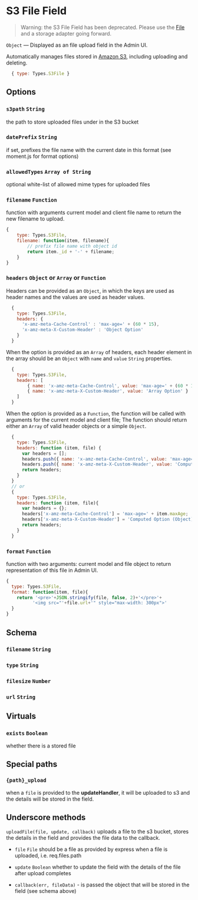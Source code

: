 # S3 File Field

> Warning: the S3 File Field has been deprecated. Please use the [File](/api/field/File) and a storage adapter going forward.


`Object` — Displayed as an file upload field in the Admin UI.

Automatically manages files stored in [Amazon S3](http://aws.amazon.com/s3), including uploading and deleting.

```js
  { type: Types.S3File }
```

## Options

### `s3path` `String`
the path to store uploaded files under in the S3 bucket

### `datePrefix` `String`
if set, prefixes the file name with the current date in this format (see moment.js for format options)

### `allowedTypes` `Array of String`
optional white-list of allowed mime types for uploaded files

### `filename` `Function`
function with arguments current model and client file name to return the new filename to upload.

```js
{
	type: Types.S3File,
	filename: function(item, filename){
		// prefix file name with object id
		return item._id + '-' + filename;
	}
}
```
### `headers` `Object` or `Array` or `Function`

Headers can be provided as an `Object`, in which the keys are used as header names and the values are used as header values.

```js
  {
    type: Types.S3File,
    headers: {
      'x-amz-meta-Cache-Control' : 'max-age=' + (60 * 15),
      'x-amz-meta-X-Custom-Header' : 'Object Option'
    }
  }
```
When the option is provided as an `Array` of headers, each header element in the array should be an `Object` with `name` and `value` `String` properties.

```js
  {
  	type: Types.S3File,
  	headers: [
  		{ name: 'x-amz-meta-Cache-Control', value: 'max-age=' + (60 * 15) },
  		{ name: 'x-amz-meta-X-Custom-Header', value: 'Array Option' }
  	]
  }
```

When the option is provided as a `Function`, the function will be called with arguments for the current model and client file; The function should return either an `Array` of valid header objects or a simple `Object`.

```js
  {
    type: Types.S3File,
    headers: function (item, file) {
      var headers = [];
      headers.push({ name: 'x-amz-meta-Cache-Control', value: 'max-age=' + item.maxAge });
      headers.push({ name: 'x-amz-meta-X-Custom-Header', value: 'Computed Option (Array)' });
      return headers;
    }
  }
  // or
  {
    type: Types.S3File,
    headers: function (item, file){
      var headers = {};
      headers['x-amz-meta-Cache-Control'] = 'max-age=' + item.maxAge;
      headers['x-amz-meta-X-Custom-Header'] = 'Computed Option (Object)';
      return headers;
    }
  }
```
### `format` `Function`
function with two arguments: current model and file object to return representation of this file in Admin UI.

```js
{
  type: Types.S3File,
  format: function(item, file){
    return '<pre>'+JSON.stringify(file, false, 2)+'</pre>'+
          '<img src="'+file.url+'" style="max-width: 300px">'
  }
}
```

## Schema

### `filename` `String`

### `type` `String`

### `filesize` `Number`

### `url` `String`

## Virtuals

### `exists` `Boolean`
whether there is a stored file

## Special paths

### `{path}_upload`
when a `file` is provided to the **updateHandler**, it will be uploaded to s3 and the details will be stored in the field.

## Underscore methods

`uploadFile(file, update, callback)`
uploads a file to the s3 bucket, stores the details in the field and provides the file data to the callback.

* `file` `File` should be a file as provided by express when a file is uploaded, i.e. req.files.path

* `update` `Boolean` whether to update the field with the details of the file after upload completes

* `callback(err, fileData)` - is passed the object that will be stored in the field (see schema above)
